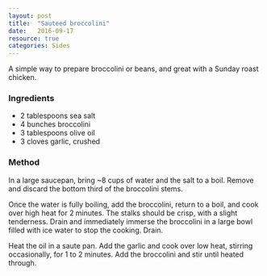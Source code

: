 ```yaml
---
layout: post
title:  "Sauteed broccolini"
date:   2016-09-17
resource: true
categories: Sides
---
```


A simple way to prepare broccolini or beans, and great with a Sunday roast chicken.

### Ingredients

* 2 tablespoons sea salt
* 4 bunches broccolini
* 3 tablespoons olive oil
* 3 cloves garlic, crushed

### Method

In a large saucepan, bring ~8 cups of water and the salt to a boil. Remove and discard the bottom third of the broccolini stems.

Once the water is fully boiling, add the broccolini, return to a boil, and cook over high heat for 2 minutes. The stalks should be crisp, with a slight tenderness. Drain and immediately immerse the broccolini in a large bowl filled with ice water to stop the cooking. Drain.

Heat the oil in a saute pan. Add the garlic and cook over low heat, stirring occasionally, for 1 to 2 minutes. Add the broccolini and stir until heated through.

